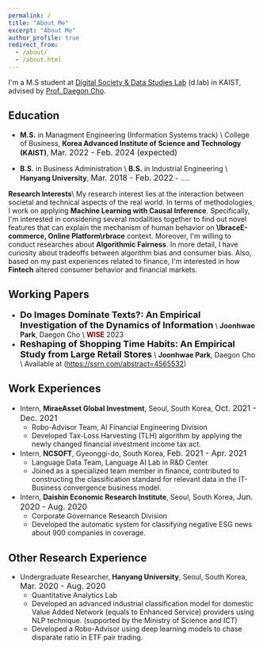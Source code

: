 ```yaml
---
permalink: /
title: "About Me"
excerpt: "About Me"
author_profile: true
redirect_from:
  - /about/
  - /about.html
---
```

I'm a M.S student at [Digital Society & Data Studies Lab](https://dlab.kaist.ac.kr/) (d.lab) in KAIST, advised by [Prof. Daegon Cho](https://www.business.kaist.ac.kr/faculty/dgcho).

## Education
- **M.S.** in Managment Engineering (Information Systems track) \\ College of Business, **Korea Advanced Institute of Science and Technology (KAIST)**, <font size="3">Mar. 2022 - Feb. 2024 (expected)</font> 

- **B.S.** in Business Administration \\ **B.S.** in Industrial Engineering  \\ **Hanyang University**, <font size="3">Mar. 2018 - Feb. 2022</font> - <span style="color:darkred;font-size:3;">(*Cum Laude*)</span>

**Research Interests**\\
My research interest lies at the interaction between societal and technical aspects of the real world. In terms of methodologies, I work on applying **Machine Learning with Causal Inference**. Specifically, I'm interested in considering several modalities together to find out novel features that can explain the mechanism of human behavior on **\lbraceE-commerce, Online Platform\rbrace** context. Moreover, I'm willing to conduct researches about **Algorithmic Fairness**. In more detail, I have curiosity about tradeoffs between algorithm bias and consumer bias. Also, based on my past experiences related to finance, I'm interested in how **Fintech** altered consumer behavior and financial markets.

## Working Papers
- **<font size="4">Do Images Dominate Texts?: An Empirical Investigation of the Dynamics of Information</font>** \\
**Joonhwae Park**, Daegon Cho \\
<span style="color:darkred">**WISE**</span> 2023
- **<font size="4">Reshaping of Shopping Time Habits: An Empirical Study from Large Retail Stores</font>** \\
**Joonhwae Park**, Daegon Cho \\
Available at (https://ssrn.com/abstract=4565532)


## Work Experiences
- Intern, **MiraeAsset Global Investment**, Seoul, South Korea, <font size="3">Oct. 2021 - Dec. 2021</font>
  - Robo-Advisor Team, AI Financial Engineering Division
  - Developed Tax-Loss Harvesting (TLH) algorithm by applying the newly changed financial investment income tax act.
- Intern, **NCSOFT**, Gyeonggi-do, South Korea, <font size="3">Feb. 2021 - Apr. 2021</font>
  - Language Data Team, Language AI Lab in R&D Center
  - Joined as a specialized team member in finance, contributed to constructing the classification standard for relevant data in the IT-Business convergence business model.
- Intern, **Daishin Economic Research Institute**, Seoul, South Korea, <font size="3">Jun. 2020 - Aug. 2020</font>
  - Corporate Governance Research Division
  - Developed the automatic system for classifying negative ESG news about 900 companies in coverage.



## Other Research Experience
- Undergraduate Researcher, **Hanyang University**, Seoul, South Korea, <font size="3">Mar. 2020 - Aug. 2020</font>
  - Quantitative Analytics Lab
  - Developed an advanced industrial classification model for domestic Value Added Network (equals to Enhanced Service) providers using NLP technique. (supported by the Ministry of Science and ICT)
  - Developed a Robo-Advisor using deep learning models to chase disparate ratio in ETF pair trading.
  

